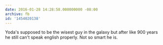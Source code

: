 ```yaml
---
date: 2016-01-28 14:28:58.000000000 -08:00
archive: fb
id: '1454020138'
---
```


Yoda's supposed to be the wisest guy in the galaxy but after like 900 years he still can't speak english properly. Not so smart he is.

